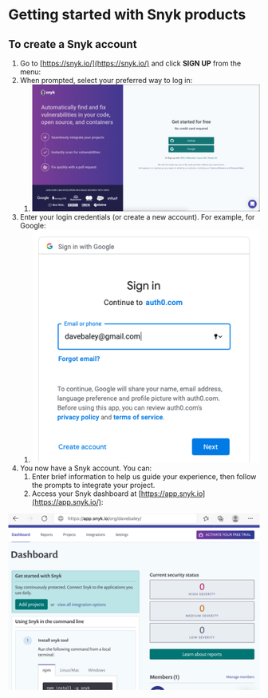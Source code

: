 # Getting started with Snyk products

## To create a Snyk account

1. Go to [https://snyk.io/](https://snyk.io/) and click **SIGN UP** from the menu:  
2. When prompted, select your preferred way to log in:
   1. ![Step 2](../../.gitbook/assets/screen-shot-2021-08-18-at-12.36.59-pm.png)
3. Enter your login credentials \(or create a new account\). For example, for Google:
   1. ![Step 3](../../.gitbook/assets/login2.png)
4. You now have a Snyk account. You can:
   1. Enter brief information to help us guide your experience, then follow the prompts to integrate your project.
   2. Access your Snyk dashboard at [https://app.snyk.io](https://app.snyk.io/):

![](../../.gitbook/assets/login6.png)
